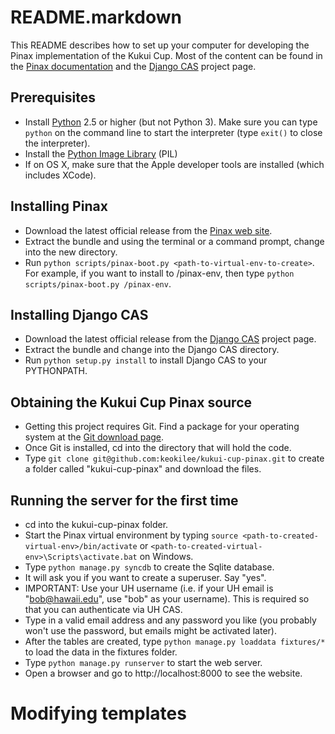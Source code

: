 # README.markdown

This README describes how to set up your computer for developing the Pinax implementation of the Kukui Cup.  Most of the content can be found in the [Pinax documentation](http://pinaxproject.com/docs/0.7/install.html) and the [Django CAS](http://code.google.com/p/django-cas/) project page.

## Prerequisites
* Install [Python](http://www.python.org/download/) 2.5 or higher (but not Python 3).  Make sure you can type `python` on the command line to start the interpreter (type `exit()` to close the interpreter).
* Install the [Python Image Library](http://www.pythonware.com/products/pil/) (PIL)
* If on OS X, make sure that the Apple developer tools are installed (which includes XCode).

## Installing Pinax
* Download the latest official release from the [Pinax web site](http://pinaxproject.com/download/).
* Extract the bundle and using the terminal or a command prompt, change into the new directory.
* Run `python scripts/pinax-boot.py <path-to-virtual-env-to-create>`.  For example, if you want to install to /pinax-env, then type `python scripts/pinax-boot.py /pinax-env`.

## Installing Django CAS
* Download the latest official release from the [Django CAS](http://code.google.com/p/django-cas/) project page.
* Extract the bundle and change into the Django CAS directory.
* Run `python setup.py install` to install Django CAS to your PYTHONPATH.

## Obtaining the Kukui Cup Pinax source
* Getting this project requires Git.  Find a package for your operating system at the [Git download page](http://git-scm.com/download).
* Once Git is installed, cd into the directory that will hold the code.
* Type `git clone git@github.com:keokilee/kukui-cup-pinax.git` to create a folder called "kukui-cup-pinax" and download the files.

## Running the server for the first time
* cd into the kukui-cup-pinax folder.
* Start the Pinax virtual environment by typing `source <path-to-created-virtual-env>/bin/activate` or `<path-to-created-virtual-env>\Scripts\activate.bat` on Windows.
* Type `python manage.py syncdb` to create the Sqlite database.
* It will ask you if you want to create a superuser.  Say "yes".
* IMPORTANT: Use your UH username (i.e. if your UH email is "bob@hawaii.edu", use "bob" as your username).  This is required so that you can authenticate via UH CAS.
* Type in a valid email address and any password you like (you probably won't use the password, but emails might be activated later).
* After the tables are created, type `python manage.py loaddata fixtures/*` to load the data in the fixtures folder.
* Type `python manage.py runserver` to start the web server.
* Open a browser and go to http://localhost:8000 to see the website.
 
# Modifying templates